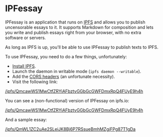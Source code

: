 IPFessay
========

IPFessay is an application that runs on [IPFS](https://ipfs.io/) and allows you
to publish uncensorable essays to it. It supports Markdown for composition and
lets you write and publish essays right from your browser, with no extra
software or servers.

As long as IPFS is up, you'll be able to use IPFessay to publish texts to IPFS.

To use IPFessay, you need to do a few things, unfortunately:

* [Install IPFS](https://ipfs.io/docs/install/).
* Launch the daemon in writable mode (`ipfs daemon --writable`).
* Add the [CORS headers](https://github.com/ipfs/js-ipfs-api#cors) (an
  unfortunate necessity).
* Visit the following link:

[/ipfs/QmcawWS1MwCtfZRYiAFbztvGGbGcGWFDmxRpQ4FUyE9h4h](http://localhost:8080/ipfs/QmcawWS1MwCtfZRYiAFbztvGGbGcGWFDmxRpQ4FUyE9h4h)

You can see a (non-functional) version of IPFessay on ipfs.io:

[/ipfs/QmcawWS1MwCtfZRYiAFbztvGGbGcGWFDmxRpQ4FUyE9h4h](https://ipfs.io/ipfs/QmcawWS1MwCtfZRYiAFbztvGGbGcGWFDmxRpQ4FUyE9h4h)

And a sample essay:

[/ipfs/QmWL1ZC2uAe2SLeiJK8Bj6P7RSsueBmhMZgjFPg87T1gDa](https://ipfs.io/ipfs/QmWL1ZC2uAe2SLeiJK8Bj6P7RSsueBmhMZgjFPg87T1gDa)
